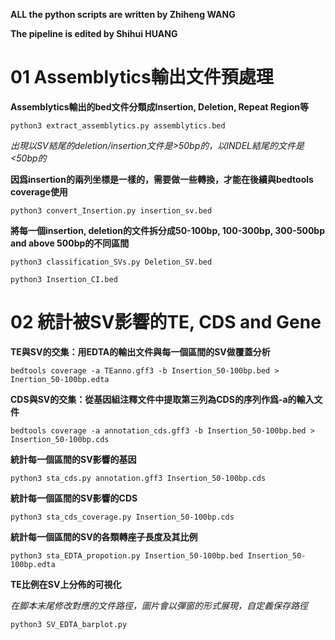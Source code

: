 **ALL the python scripts are written by Zhiheng WANG**

**The pipeline is edited by Shihui HUANG**


# 01 Assemblytics輸出文件預處理

**Assemblytics輸出的bed文件分類成Insertion, Deletion, Repeat Region等**

    python3 extract_assemblytics.py assemblytics.bed
    
_出現以SV結尾的deletion/insertion文件是>50bp的，以INDEL結尾的文件是<50bp的_

**因爲insertion的兩列坐標是一樣的，需要做一些轉換，才能在後續與bedtools coverage使用**

    python3 convert_Insertion.py insertion_sv.bed
    
**將每一個insertion, deletion的文件拆分成50-100bp, 100-300bp, 300-500bp and above 500bp的不同區間**

    python3 classification_SVs.py Deletion_SV.bed
    
    python3 Insertion_CI.bed
    
# 02 統計被SV影響的TE, CDS and Gene

**TE與SV的交集：用EDTA的輸出文件與每一個區間的SV做覆蓋分析**

    bedtools coverage -a TEanno.gff3 -b Insertion_50-100bp.bed > Inertion_50-100bp.edta
    
**CDS與SV的交集：從基因組注釋文件中提取第三列為CDS的序列作爲-a的輸入文件**

    bedtools coverage -a annotation_cds.gff3 -b Insertion_50-100bp.bed > Insertion_50-100bp.cds
    
**統計每一個區間的SV影響的基因**

    python3 sta_cds.py annotation.gff3 Insertion_50-100bp.cds
    
**統計每一個區間的SV影響的CDS**

    python3 sta_cds_coverage.py Insertion_50-100bp.cds
    
**統計每一個區間的SV的各類轉座子長度及其比例**

    python3 sta_EDTA_propotion.py Insertion_50-100bp.bed Insertion_50-100bp.edta
    
**TE比例在SV上分佈的可視化**

_在脚本末尾修改對應的文件路徑，圖片會以彈窗的形式展現，自定義保存路徑_

    python3 SV_EDTA_barplot.py
    
    
